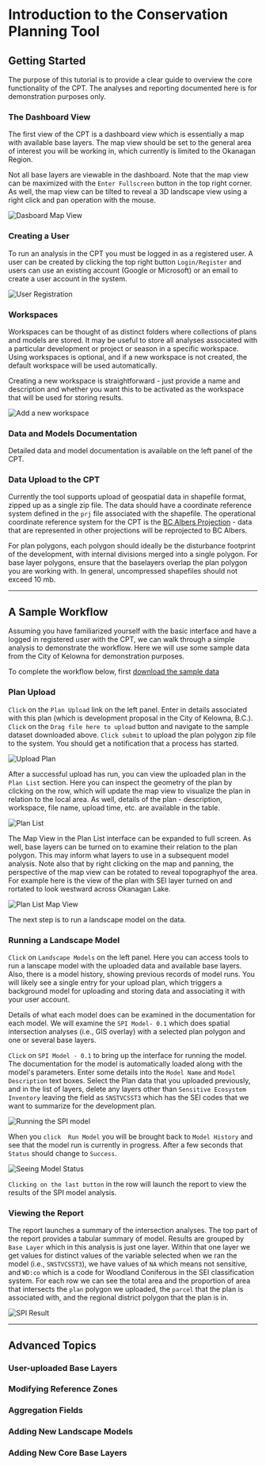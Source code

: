 # Introduction to the Conservation Planning Tool

## Getting Started
The purpose of this tutorial is to provide a clear guide to overview the core functionality of the CPT. The analyses and reporting documented here is for demonstration purposes only.

### The Dashboard View
The first view of the CPT is a dashboard view which is essentially a map with available base layers. The map view should be set to the general area of interest you will be working in, which currently is limited to the Okanagan Region.

Not all base layers are viewable in the dashboard. Note that the map view can be maximized with the `Enter Fullscreen`  button in the top right corner. As well, the map view can be tilted to reveal a 3D landscape view using a right click and pan operation with the mouse. 

![Dasboard Map View](https://github.com/am2222/landscape-profiles-docs/blob/main/img/dashboard_view.png?raw=true)

### Creating a User 
To run an analysis in the CPT you must be logged in as a registered user. A user can be created by clicking the top right button `Login/Register`  and users can use an existing account (Google or Microsoft) or an email to create a user account in the system.

![User Registration](https://github.com/am2222/landscape-profiles-docs/blob/main/img/screenshot_registerbutton.png?raw=true)

### Workspaces
Workspaces can be thought of as distinct folders where collections of plans and models are stored. It may be useful to store all analyses associated with a particular development or project or season in a specific workspace. Using workspaces is optional, and if a new workspace is not created, the default workspace will be used automatically. 

Creating a new workspace is straightforward - just provide a name and description and whether you want this to be activated as the workspace that will be used for storing results.

![Add a  new workspace](https://github.com/am2222/landscape-profiles-docs/blob/main/img/add_workspace.png?raw=true)


### Data and Models Documentation
Detailed data and model documentation is available on the left panel of the CPT.

### Data Upload to the CPT
Currently the tool supports upload of geospatial data in shapefile format, zipped up as a single zip file. The data should have a coordinate reference system defined in the `prj` file associated with the shapefile. The operational coordinate reference system for the CPT is the [BC Albers Projection](https://epsg.io/3005) - data that are represented in other projections will be reprojected to BC Albers. 

For plan polygons, each polygon should ideally be the disturbance footprint of the development, with internal divisions merged into a single polygon. For base layer polygons, ensure that the baselayers overlap the plan polygon you are working with. In general, uncompressed shapefiles should not exceed 10 mb.

***

## A Sample Workflow
Assuming you have familiarized yourself with the basic interface and have a logged in registered user with the CPT, we can walk through a simple analysis to demonstrate the workflow. Here we will use some sample data from the City of Kelowna for demonstration purposes.

To complete the workflow below, first [download the sample data](https://github.com/am2222/landscape-profiles-docs/blob/main/files/limit_of_disturbance.zip?raw=true)

### Plan Upload
`Click` on the `Plan Upload` link on the left panel. Enter in details associated with this plan (which is development proposal in the City of Kelowna, B.C.). `Click` on the `Drag file here to upload` button and navigate to the sample dataset downloaded above. `Click submit` to upload the plan polygon zip file to the system. You should get a notification that a process has started.



![Upload Plan](https://github.com/am2222/landscape-profiles-docs/blob/main/img/submit_plan.png?raw=true)



After a successful upload has run, you can view the uploaded plan in the `Plan List` section. Here you can inspect the geometry of the plan by clicking on the row, which will update the map view to visualize the plan in relation to the local area. As well, details of the plan - description, workspace, file name, upload time, etc. are available in the table. 



![Plan List](https://github.com/am2222/landscape-profiles-docs/blob/main/img/plan_list.png?raw=true)



The Map View in the Plan List interface can be expanded to full screen. As well, base layers can be turned on to examine their relation to the plan polygon. This may inform what layers to use in a subsequent model analysis. Note also that by right clicking on the map and panning, the perspective of the map view can be rotated to reveal topographyof the area. For example here is the view of the plan with SEI layer turned on and rortated to look westward across Okanagan Lake.



![Plan List Map View](https://github.com/am2222/landscape-profiles-docs/blob/main/img/view_west.png?raw=true)



The next step is to run a landscape model on the data.

### Running a Landscape Model
`Click` on `Landscape Models` on the left panel. Here you can access tools to run a lanscape model with the uploaded data and available base layers. Also, there is a model history, showing previous records of model runs. You will likely see a single entry for your upload plan, which triggers a background model for uploading and storing data and associating it with your user account. 

Details of what each model does can be examined in the documentation for each model. We will examine the `SPI Model- 0.1` which does spatial intersection analyses (i.e., GIS overlay) with a selected plan polygon and one or several base layers.

`Click` on `SPI Model - 0.1` to bring up the interface for running the model. The documentation for the model is automatically loaded along with the model's parameters. Enter some details into the `Model Name` and `Model Description` text boxes. Select the Plan data that you uploaded previously, and in the list of layers, delete any layers other than `Sensitive Ecosystem Inventory` leaving the field as `SNSTVCSST3` which has the SEI codes that we want to summarize for the development plan.



![Running the SPI model](https://github.com/am2222/landscape-profiles-docs/blob/main/img/model_run.png?raw=true)



When you `click  Run Model` you will be brought back to `Model History` and see that the model run is currently in progress. After a few seconds that `Status` should change to `Success`.



![Seeing Model Status](https://github.com/am2222/landscape-profiles-docs/blob/main/img/model_result.png?raw=true)



`Clicking on the last button` in the row will launch the report to view the results of the SPI model analysis.

### Viewing the Report
The report launches a summary of the intersection analyses. The top part of the report provides a tabular summary of model. Results are grouped by `Base Layer` which in this analysis is just one layer. Within that one layer we get values for distinct values of the variable selected when we ran the model (i.e., `SNSTVCSST3`), we have values of `NA` which means not sensitive, and `WD:co` which is a code for Woodland Coniferous in the SEI classification system. For each row we can see the total area and the proportion of area that intersects the `plan` polygon we uploaded, the `parcel` that the plan is associated with, and the regional district polygon that the plan is in. 



![SPI Result](https://github.com/am2222/landscape-profiles-docs/blob/main/img/spi_result.png?raw=true)

***

## Advanced Topics

### User-uploaded Base Layers

### Modifying Reference Zones

### Aggregation Fields

### Adding New Landscape Models

### Adding New Core Base Layers